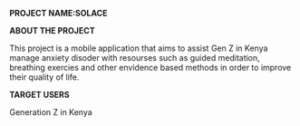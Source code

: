 **PROJECT NAME:SOLACE**

**ABOUT THE PROJECT**

This project is a mobile application that aims to assist Gen Z in Kenya manage anxiety disoder with resourses such as guided meditation, breathing exercies and other envidence based methods in order to improve their quality of life.

**TARGET USERS**

Generation Z in Kenya
